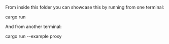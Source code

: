 From inside this folder you can showcase this by running from one terminal:

cargo run

And from another terminal:

cargo run --example proxy
